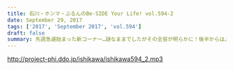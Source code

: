 ```yaml
---
title: 石川・ホンマ・ぶるんのBe-SIDE Your Life! vol.594-2
date: September 29, 2017
tags: ['2017', 'September 2017', 'vol.594']
draft: false
summary: 先週急遽始まった新コーナー…謎なままでしたがその全容が明らかに！後半からはぶるんさんが登場！健康診断は大切です。MIURA
---
```


http://project-phi.ddo.jp/ishikawa/ishikawa594_2.mp3